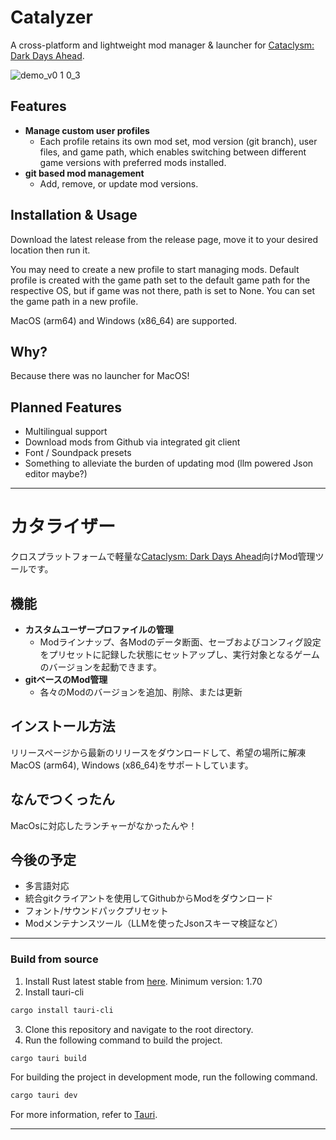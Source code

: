 # Catalyzer

A cross-platform and lightweight mod manager & launcher for [Cataclysm: Dark Days Ahead](https://github.com/CleverRaven/Cataclysm-DDA).

![demo_v0 1 0_3](https://github.com/chitsii/catalyzer/assets/59207213/81f5584e-8f30-437a-b379-80544c8eee50)

## Features

- **Manage custom user profiles**
  - Each profile retains its own mod set, mod version (git branch), user files, and game path, which enables switching between different game versions with preferred mods installed.
- **git based mod management**
  - Add, remove, or update mod versions.

## Installation & Usage

Download the latest release from the release page, move it to your desired location then run it. 

You may need to create a new profile to start managing mods. Default profile is created with the game path set to the default game path for the respective OS, but if game was not there, path is set to None. You can set the game path in a new profile.

MacOS (arm64) and Windows (x86_64) are supported.

## Why?

Because there was no launcher for MacOS!

## Planned Features

- Multilingual support
- Download mods from Github via integrated git client
- Font / Soundpack presets
- Something to alleviate the burden of updating mod (llm powered Json editor maybe?)

*** 

# カタライザー

クロスプラットフォームで軽量な[Cataclysm: Dark Days Ahead](https://github.com/CleverRaven/Cataclysm-DDA)向けMod管理ツールです。

## 機能
- **カスタムユーザープロファイルの管理**
  - Modラインナップ、各Modのデータ断面、セーブおよびコンフィグ設定をプリセットに記録した状態にセットアップし、実行対象となるゲームのバージョンを起動できます。
- **gitベースのMod管理**
  - 各々のModのバージョンを追加、削除、または更新

## インストール方法

リリースページから最新のリリースをダウンロードして、希望の場所に解凍
MacOS (arm64), Windows (x86_64)をサポートしています。

## なんでつくったん

MacOsに対応したランチャーがなかったんや！

## 今後の予定

- 多言語対応
- 統合gitクライアントを使用してGithubからModをダウンロード
- フォント/サウンドパックプリセット
- Modメンテナンスツール（LLMを使ったJsonスキーマ検証など）

---

### Build from source

1. Install Rust latest stable from [here](https://www.rust-lang.org/tools/install). Minimum version: 1.70
2. Install tauri-cli

```bash
cargo install tauri-cli
```

3. Clone this repository and navigate to the root directory.
4. Run the following command to build the project.

```bash
cargo tauri build
```

For building the project in development mode, run the following command.

```bash
cargo tauri dev
```

For more information, refer to [Tauri](https://github.com/tauri-apps/tauri).

---

